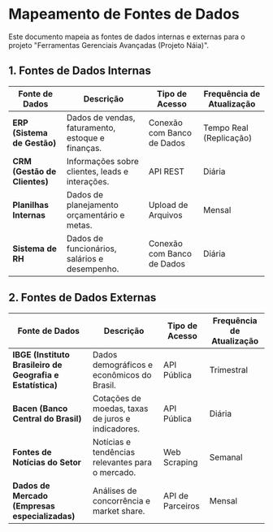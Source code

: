 # Mapeamento de Fontes de Dados

Este documento mapeia as fontes de dados internas e externas para o projeto "Ferramentas Gerenciais Avançadas (Projeto Náia)".

## 1. Fontes de Dados Internas

| Fonte de Dados          | Descrição                                      | Tipo de Acesso      | Frequência de Atualização |
| ----------------------- | ---------------------------------------------- | ------------------- | ------------------------- |
| **ERP (Sistema de Gestão)** | Dados de vendas, faturamento, estoque e finanças. | Conexão com Banco de Dados | Tempo Real (Replicação)   |
| **CRM (Gestão de Clientes)** | Informações sobre clientes, leads e interações. | API REST            | Diária                     |
| **Planilhas Internas**  | Dados de planejamento orçamentário e metas.     | Upload de Arquivos  | Mensal                    |
| **Sistema de RH**       | Dados de funcionários, salários e desempenho.   | Conexão com Banco de Dados | Diária                     |

## 2. Fontes de Dados Externas

| Fonte de Dados                | Descrição                                        | Tipo de Acesso | Frequência de Atualização |
| ----------------------------- | ------------------------------------------------ | -------------- | ------------------------- |
| **IBGE (Instituto Brasileiro de Geografia e Estatística)** | Dados demográficos e econômicos do Brasil.       | API Pública    | Trimestral                |
| **Bacen (Banco Central do Brasil)** | Cotações de moedas, taxas de juros e indicadores. | API Pública    | Diária                    |
| **Fontes de Notícias do Setor** | Notícias e tendências relevantes para o mercado.  | Web Scraping   | Semanal                   |
| **Dados de Mercado (Empresas especializadas)** | Análises de concorrência e market share.         | API de Parceiros | Mensal                    |

